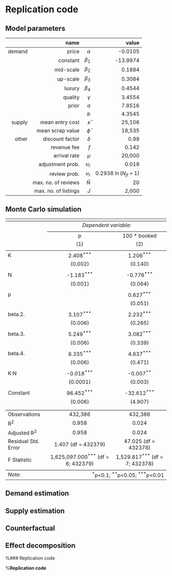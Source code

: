 # Replication code

## Model parameters

|  | name |            |  value |
| ---: | ---: | ---------: | ------: |
| demand | price | $\alpha$ | -0.0105 |
|| constant | $\beta_1$ | -13.9974 |
|| mid-scale | $\beta_2$ | 0.1884 |
|| up-scale | $\beta_3$ | 0.3084 |
|| luxury | $\beta_4$ | 0.4544 |
|| quality | $\gamma$ | 3.4554 |
|| prior | $a$ | 7.8516 |
||  | $b$ | 4.3545 |
| supply | mean entry cost | $\bar \kappa$ | 25,106 |
|| mean scrap value | $\bar \phi$ | 18,535 |
| other | discount factor | $\delta$ | 0.99 |
|  | revenue fee | $f$ | 0.142 |
|  | arrival rate | $\mu$ | 20,000 |
|  | adjustment prob. | $\upsilon_r$ | 0.019 |
|  | review prob. | $\upsilon_r$ | 0.2938 $\ln(N_{jt}+1)$ |
|  | max. no. of reviews | $\bar N$ | 20 |
|  | max. no. of listings | $J$ | 2,000 |

## Monte Carlo simulation

<table style="text-align:center"><tr><td colspan="3" style="border-bottom: 1px solid black"></td></tr><tr><td style="text-align:left"></td><td colspan="2"><em>Dependent variable:</em></td></tr>
<tr><td></td><td colspan="2" style="border-bottom: 1px solid black"></td></tr>
<tr><td style="text-align:left"></td><td>p</td><td>100 * booked</td></tr>
<tr><td style="text-align:left"></td><td>(1)</td><td>(2)</td></tr>
<tr><td colspan="3" style="border-bottom: 1px solid black"></td></tr><tr><td style="text-align:left">K</td><td>2.408<sup>***</sup></td><td>1.206<sup>***</sup></td></tr>
<tr><td style="text-align:left"></td><td>(0.002)</td><td>(0.140)</td></tr>
<tr><td style="text-align:left"></td><td></td><td></td></tr>
<tr><td style="text-align:left">N</td><td>-1.183<sup>***</sup></td><td>-0.776<sup>***</sup></td></tr>
<tr><td style="text-align:left"></td><td>(0.001)</td><td>(0.064)</td></tr>
<tr><td style="text-align:left"></td><td></td><td></td></tr>
<tr><td style="text-align:left">p</td><td></td><td>0.627<sup>***</sup></td></tr>
<tr><td style="text-align:left"></td><td></td><td>(0.051)</td></tr>
<tr><td style="text-align:left"></td><td></td><td></td></tr>
<tr><td style="text-align:left">beta.2.</td><td>3.107<sup>***</sup></td><td>2.232<sup>***</sup></td></tr>
<tr><td style="text-align:left"></td><td>(0.006)</td><td>(0.265)</td></tr>
<tr><td style="text-align:left"></td><td></td><td></td></tr>
<tr><td style="text-align:left">beta.3.</td><td>5.249<sup>***</sup></td><td>3.082<sup>***</sup></td></tr>
<tr><td style="text-align:left"></td><td>(0.006)</td><td>(0.339)</td></tr>
<tr><td style="text-align:left"></td><td></td><td></td></tr>
<tr><td style="text-align:left">beta.4.</td><td>8.335<sup>***</sup></td><td>4.637<sup>***</sup></td></tr>
<tr><td style="text-align:left"></td><td>(0.006)</td><td>(0.471)</td></tr>
<tr><td style="text-align:left"></td><td></td><td></td></tr>
<tr><td style="text-align:left">K:N</td><td>-0.018<sup>***</sup></td><td>-0.007<sup>**</sup></td></tr>
<tr><td style="text-align:left"></td><td>(0.0001)</td><td>(0.003)</td></tr>
<tr><td style="text-align:left"></td><td></td><td></td></tr>
<tr><td style="text-align:left">Constant</td><td>96.452<sup>***</sup></td><td>-32.612<sup>***</sup></td></tr>
<tr><td style="text-align:left"></td><td>(0.006)</td><td>(4.907)</td></tr>
<tr><td style="text-align:left"></td><td></td><td></td></tr>
<tr><td colspan="3" style="border-bottom: 1px solid black"></td></tr><tr><td style="text-align:left">Observations</td><td>432,386</td><td>432,386</td></tr>
<tr><td style="text-align:left">R<sup>2</sup></td><td>0.958</td><td>0.024</td></tr>
<tr><td style="text-align:left">Adjusted R<sup>2</sup></td><td>0.958</td><td>0.024</td></tr>
<tr><td style="text-align:left">Residual Std. Error</td><td>1.407 (df = 432379)</td><td>47.025 (df = 432378)</td></tr>
<tr><td style="text-align:left">F Statistic</td><td>1,625,097.000<sup>***</sup> (df = 6; 432379)</td><td>1,529.817<sup>***</sup> (df = 7; 432378)</td></tr>
<tr><td colspan="3" style="border-bottom: 1px solid black"></td></tr><tr><td style="text-align:left"><em>Note:</em></td><td colspan="2" style="text-align:right"><sup>*</sup>p<0.1; <sup>**</sup>p<0.05; <sup>***</sup>p<0.01</td></tr>
</table>

## Demand estimation

## Supply estimation

## Counterfactual

## Effect decomposition

%### Replication code

%**Replication code**
